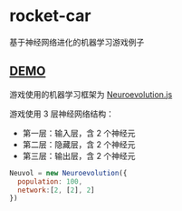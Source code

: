 # rocket-car
基于神经网络进化的机器学习游戏例子

## [DEMO](!https://ajccom.github.io/rocket-car/)



游戏使用的机器学习框架为 [Neuroevolution.js](!https://github.com/xviniette/FlappyLearning/blob/gh-pages/Neuroevolution.js)

游戏使用 3 层神经网络结构：
  - 第一层：输入层，含 2 个神经元
  - 第二层：隐藏层，含 2 个神经元
  - 第三层：输出层，含 2 个神经元
  
```javascript
Neuvol = new Neuroevolution({
  population: 100, 
  network:[2, [2], 2]
})
```
